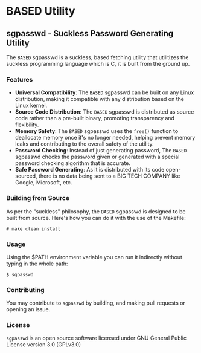 # BASED Utility

## sgpasswd - Suckless Password Generating Utility

The `BASED` sgpasswd is a suckless, based fetching utility that utilitizes the suckless programming language which is C, it is built from the ground up.

### Features

- **Universal Compatibility**: The `BASED` sgpasswd can be built on any Linux distribution, making it compatible with any distribution based on the Linux kernel.
- **Source Code Distribution**: The `BASED` sgpasswd is distributed as source code rather than a pre-built binary, promoting transparency and flexibility.
- **Memory Safety**: The `BASED` sgpasswd uses the `free()` function to deallocate memory once it's no longer needed, helping prevent memory leaks and contributing to the overall safety of the utility.
- **Password Checking**: Instead of just generating password, The `BASED` sgpasswd checks the password given or generated with a special password checking algorithm that is accurate.
- **Safe Password Generating**: As it is distributed with its code open-sourced, there is no data being sent to a BIG TECH COMPANY like Google, Microsoft, etc.

### Building from Source

As per the "suckless" philosophy, the `BASED` sgpasswd is designed to be built from source. Here's how you can do it with the use of the Makefile:

```
# make clean install
```

### Usage

Using the $PATH environment variable you can run it indirectly without typing in the whole path:

```
$ sgpasswd
```

### Contributing

You may contribute to `sgpasswd` by building, and making pull requests or opening an issue.

### License

`sgpasswd` is an open source software licensed under GNU General Public License version 3.0 (GPLv3.0)
